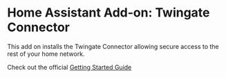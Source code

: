 # Home Assistant Add-on: Twingate Connector

This add on installs the Twingate Connector allowing secure access to the rest of your home network.

Check out the official [Getting Started Guide]("https://www.twingate.com/docs/home-assistant-getting-started")
